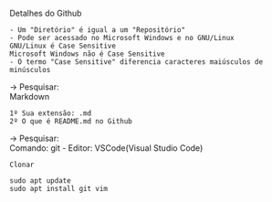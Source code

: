 Detalhes do Github

    - Um "Diretório" é igual a um "Repositório"
    - Pode ser acessado no Microsoft Windows e no GNU/Linux
    GNU/Linux é Case Sensitive
    Microsoft Windows não é Case Sensitive
    - O termo "Case Sensitive" diferencia caracteres maiúsculos de minúsculos
   
-> Pesquisar:<br>
Markdown

    1º Sua extensão: .md
    2º O que é README.md no Github

-> Pesquisar:<br> 
Comando: git - Editor: VSCode(Visual Studio Code)
 
    Clonar

    sudo apt update
    sudo apt install git vim
